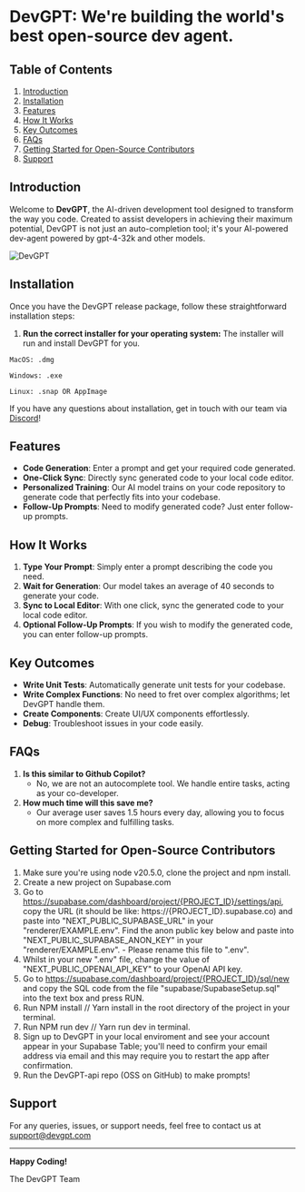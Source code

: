 # DevGPT: We're building the world's best open-source dev agent.

## Table of Contents

1. [Introduction](#Introduction)
1. [Installation](#Installation)
1. [Features](#Features)
1. [How It Works](#How-It-Works)
1. [Key Outcomes](#Key-Outcomes)
1. [FAQs](#FAQs)
1. [Getting Started for Open-Source Contributors](#Getting-Started-for-Open-Source-Contributors)
1. [Support](#Support)

## Introduction

Welcome to **DevGPT**, the AI-driven development tool designed to transform the way you code. Created to assist developers in achieving their maximum potential, DevGPT is not just an auto-completion tool; it's your AI-powered dev-agent powered by gpt-4-32k and other models.

![DevGPT](Preview.png)

## Installation

Once you have the DevGPT release package, follow these straightforward installation steps:

1. **Run the correct installer for your operating system:** The installer will run and install DevGPT for you.

`MacOS: .dmg`

`Windows: .exe`

`Linux: .snap OR AppImage`

If you have any questions about installation, get in touch with our team via [Discord](https://discord.com/invite/6GFtwzuvtw)!

## Features

- **Code Generation**: Enter a prompt and get your required code generated.
- **One-Click Sync**: Directly sync generated code to your local code editor.
- **Personalized Training**: Our AI model trains on your code repository to generate code that perfectly fits into your codebase.
- **Follow-Up Prompts**: Need to modify generated code? Just enter follow-up prompts.

## How It Works

1. **Type Your Prompt**: Simply enter a prompt describing the code you need.
1. **Wait for Generation**: Our model takes an average of 40 seconds to generate your code.
1. **Sync to Local Editor**: With one click, sync the generated code to your local code editor.
1. **Optional Follow-Up Prompts**: If you wish to modify the generated code, you can enter follow-up prompts.

## Key Outcomes

- **Write Unit Tests**: Automatically generate unit tests for your codebase.
- **Write Complex Functions**: No need to fret over complex algorithms; let DevGPT handle them.
- **Create Components**: Create UI/UX components effortlessly.
- **Debug**: Troubleshoot issues in your code easily.

## FAQs

1. **Is this similar to Github Copilot?**
   - No, we are not an autocomplete tool. We handle entire tasks, acting as your co-developer.
1. **How much time will this save me?**
   - Our average user saves 1.5 hours every day, allowing you to focus on more complex and fulfilling tasks.

## Getting Started for Open-Source Contributors

1. Make sure you're using node v20.5.0, clone the project and npm install.
1. Create a new project on Supabase.com
1. Go to https://supabase.com/dashboard/project/{PROJECT_ID}/settings/api, copy the URL (it should be like: https://{PROJECT_ID}.supabase.co) and paste into "NEXT_PUBLIC_SUPABASE_URL" in your "renderer/EXAMPLE.env". Find the anon public key below and paste into "NEXT_PUBLIC_SUPABASE_ANON_KEY" in your "renderer/EXAMPLE.env". - Please rename this file to ".env".
1. Whilst in your new ".env" file, change the value of "NEXT_PUBLIC_OPENAI_API_KEY" to your OpenAI API key.
1. Go to https://supabase.com/dashboard/project/{PROJECT_ID}/sql/new and copy the SQL code from the file "supabase/SupabaseSetup.sql" into the text box and press RUN.
1. Run NPM install // Yarn install in the root directory of the project in your terminal.
1. Run NPM run dev // Yarn run dev in terminal.
1. Sign up to DevGPT in your local enviroment and see your account appear in your Supabase Table; you'll need to confirm your email address via email and this may require you to restart the app after confirmation.
1. Run the DevGPT-api repo (OSS on GitHub) to make prompts!

## Support

For any queries, issues, or support needs, feel free to contact us at support@devgpt.com

---

**Happy Coding!**

The DevGPT Team
